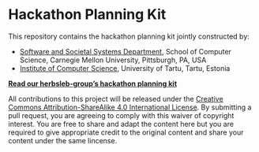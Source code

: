 # Hackathon Planning Kit

This repository contains the hackathon planning kit jointly constructed by:
-	[Software and Societal Systems Department](https://s3d.cmu.edu/), School of Computer Science, Carnegie Mellon University, Pittsburgh, PA, USA
-	[Institute of Computer Science](https://www.cs.ut.ee/en), University of Tartu, Tartu, Estonia


[**Read our herbsleb-group’s hackathon planning kit**](https://hackathon-planning-kit.org/)


All contributions to this project will be released under the [Creative Commons Attribution-ShareAlike 4.0 International License](https://creativecommons.org/licenses/by-sa/4.0/). By submitting a pull request, you are agreeing to comply with this waiver of copyright interest. You are free to share and adapt the content here but you are required to give appropriate credit to the original content and share your content under the same lincense.
